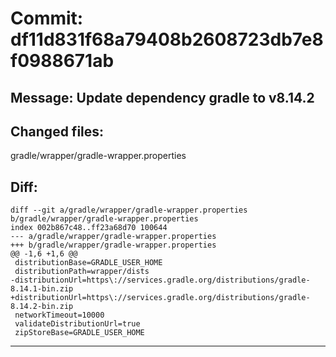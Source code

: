 # Commit: df11d831f68a79408b2608723db7e8f0988671ab
## Message: Update dependency gradle to v8.14.2
## Changed files:
gradle/wrapper/gradle-wrapper.properties

## Diff:
```
diff --git a/gradle/wrapper/gradle-wrapper.properties b/gradle/wrapper/gradle-wrapper.properties
index 002b867c48..ff23a68d70 100644
--- a/gradle/wrapper/gradle-wrapper.properties
+++ b/gradle/wrapper/gradle-wrapper.properties
@@ -1,6 +1,6 @@
 distributionBase=GRADLE_USER_HOME
 distributionPath=wrapper/dists
-distributionUrl=https\://services.gradle.org/distributions/gradle-8.14.1-bin.zip
+distributionUrl=https\://services.gradle.org/distributions/gradle-8.14.2-bin.zip
 networkTimeout=10000
 validateDistributionUrl=true
 zipStoreBase=GRADLE_USER_HOME
```
-----------------------------------
